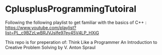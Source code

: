 # CplusplusProgrammingTutoiral
Following the following playlist to get familiar with the basics of C++ : https://www.youtube.com/playlist?list=PL_c9BZzLwBRJVJsIfe97ey45V4LP_HXiG


This repo is for preperation of: Think Like a Programmer An Introduction to Creative Problem Solving by V. Anton Spraul

